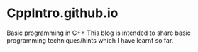 # CppIntro.github.io
Basic programming in C++
This blog is intended to share basic programming techniques/hints which I have learnt so far.
